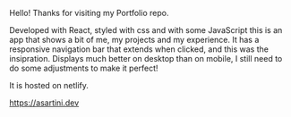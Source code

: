 Hello! Thanks for visiting my Portfolio repo.

Developed with React, styled with css and with some JavaScript this is an app that shows a bit of me, my projects and my experience.
It has a responsive navigation bar that extends when clicked, and this was the insipration.
Displays much better on desktop than on mobile, I still need to do some adjustments to make it perfect!

It is hosted on netlify.

https://asartini.dev



